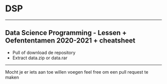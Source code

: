# DSP
---
Data Science Programming - Lessen + Oefententamen 2020-2021 + cheatsheet
---
- Pull of download de repository
- Extract data.zip or data.rar
---

Mocht je er iets aan toe willen voegen feel free om een pull request te maken
